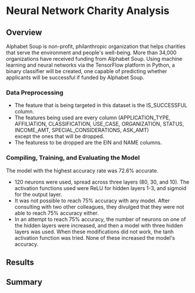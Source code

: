 # Neural Network Charity Analysis

## Overview

Alphabet Soup is non-profit, philanthropic organization that helps charities that serve the environment and people's well-being. More than 34,000 organizations have received funding from Alphabet Soup. Using machine learning and neural networks via the TensorFlow platform in Python, a binary classifier will be created, one capable of predicting whether applicants will be successful if funded by Alphabet Soup. 

### Data Preprocessing

- The feature that is being targeted in this dataset is the IS_SUCCESSFUL column.
- The features being used are every column (APPLICATION_TYPE, AFFILIATION, CLASSIFICATION, USE_CASE, ORGANIZATION, STATUS, INCOME_AMT, SPECIAL_CONSIDERATIONS, ASK_AMT)  
except the ones that will be dropped.
- The featuress to be dropped are the EIN and NAME columns.

### Compiling, Training, and Evaluating the Model

The model with the highest accuracy rate was 72.6% accurate.

- 120 neurons were used, spread across three layers (80, 30, and 10). The activation functions used were ReLU for hidden layers 1-3, and sigmoid for the output layer.
- It was not possible to reach 75% accuracy with any model. After consulting with two other colleagues, they divulged that they were not able to reach 75% accuracy either.
- In an attempt to reach 75% accuracy, the number of neurons on one of the hidden layers were increased, and then a model with three hidden layers was used. When these modifications did not work, the tanh activation function was tried. None of these increased the model's accuracy.

## Results

## Summary
